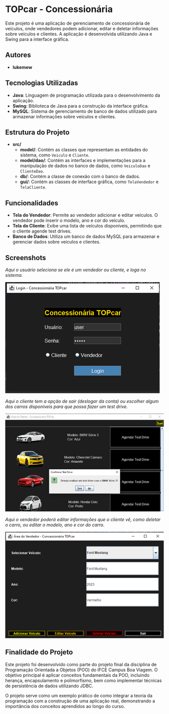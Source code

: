 # TOPcar - Concessionária

Este projeto é uma aplicação de gerenciamento de concessionária de veículos, onde vendedores podem adicionar, editar e deletar informações sobre veículos e clientes. A aplicação é desenvolvida utilizando Java e Swing para a interface gráfica.

## Autores
- **lukemew**

## Tecnologias Utilizadas
- **Java**: Linguagem de programação utilizada para o desenvolvimento da aplicação.
- **Swing**: Biblioteca de Java para a construção da interface gráfica.
- **MySQL**: Sistema de gerenciamento de banco de dados utilizado para armazenar informações sobre veículos e clientes.

## Estrutura do Projeto
- **src/**
  - **model/**: Contém as classes que representam as entidades do sistema, como `Veiculo` e `Cliente`.
  - **model/dao/**: Contém as interfaces e implementações para a manipulação de dados no banco de dados, como `VeiculoDao` e `ClienteDao`.
  - **db/**: Contém a classe de conexão com o banco de dados.
  - **gui/**: Contém as classes de interface gráfica, como `TelaVendedor` e `TelaCliente`.

## Funcionalidades
- **Tela do Vendedor**: Permite ao vendedor adicionar e editar veículos. O vendedor pode inserir o modelo, ano e cor do veículo.
- **Tela do Cliente**: Exibe uma lista de veículos disponíveis, permitindo que o cliente agende test drives.
- **Banco de Dados**: Utiliza um banco de dados MySQL para armazenar e gerenciar dados sobre veículos e clientes.

## Screenshots

*Aqui o usuário seleciona se ele é um vendedor ou cliente, e loga no sistema.*

![Tela de Login](src/imagens/screenshots/TelaDeLogin.png)

*Aqui o cliente tem a opção de sair (deslogar da conta) ou escolher algum dos carros disponíveis para que possa fazer um test drive.*

![Tela do Cliente](src/imagens/screenshots/TelaDoCLiente.png)

*Aqui o vendedor poderá editar informações que o cliente vê, como deletar o carro, ou editar o modelo, ano e cor do carro.*

![Tela do Vendedor](src/imagens/screenshots/TelaDoVendedor.png)


## Finalidade do Projeto
Este projeto foi desenvolvido como parte do projeto final da disciplina de Programação Orientada a Objetos (POO) do IFCE Campus Boa Viagem. O objetivo principal é aplicar conceitos fundamentais da POO, incluindo herança, encapsulamento e polimorfismo, bem como implementar técnicas de persistência de dados utilizando JDBC.

O projeto serve como um exemplo prático de como integrar a teoria da programação com a construção de uma aplicação real, demonstrando a importância dos conceitos aprendidos ao longo do curso.
